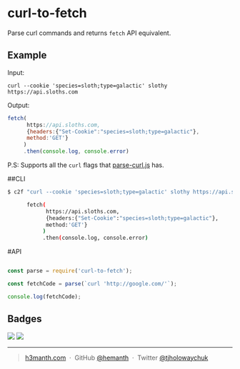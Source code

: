 
# curl-to-fetch

Parse curl commands and returns `fetch` API equivalent.

## Example

Input:

```
curl --cookie 'species=sloth;type=galactic' slothy https://api.sloths.com
```

Output:

```js
fetch( 
      https://api.sloths.com, 
      {headers:{"Set-Cookie":"species=sloth;type=galactic"},
      method:'GET'}
     )
     .then(console.log, console.error)
```

P.S: Supports all the `curl` flags that [parse-curl.js](https://www.npmjs.org/parse-curl/) has.

##CLI

```sh
$ c2f "curl --cookie 'species=sloth;type=galactic' slothy https://api.sloths.com"
```

```sh
      fetch( 
            https://api.sloths.com, 
            {headers:{"Set-Cookie":"species=sloth;type=galactic"},
            method:'GET'}
           )
           .then(console.log, console.error)
```

#API

```js

const parse = require('curl-to-fetch');

const fetchCode = parse(`curl 'http://google.com/'`);

console.log(fetchCode);

```

## Badges

![](https://img.shields.io/badge/license-MIT-blue.svg)
![](https://img.shields.io/badge/status-stable-green.svg)

---

> [h3manth.com](https://h3manth.com) &nbsp;&middot;&nbsp;
> GitHub [@hemanth](https://github.com/hemanth) &nbsp;&middot;&nbsp;
> Twitter [@tjholowaychuk](https://twitter.com/gnumanth)
